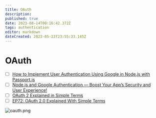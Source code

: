 ```yaml
---
title: OAuth
description: 
published: true
date: 2023-08-14T00:16:42.372Z
tags: authentication
editor: markdown
dateCreated: 2023-05-23T23:55:33.145Z
---
```


# OAuth
- [ ] [How to Implement User Authentication Using Google in Node.js with Passport.js](https://singh-sandeep.medium.com/how-to-implement-user-authentication-using-google-in-node-js-with-passport-js-f3a75decd06e)
- [ ] [Node.js and Google Authentication — Boost Your App’s Security and User Experience!](https://singh-sandeep.medium.com/node-js-and-google-authentication-boost-your-apps-security-and-user-experience-e56efb4ef961)
- [ ] [OAuth 2 Explained in Simple Terms](https://www.youtube.com/watch?v=ZV5yTm4pT8g&t=1s)
- [ ] [EP72: OAuth 2.0 Explained With Simple Terms](https://blog.bytebytego.com/p/ep72-oauth-20-explained-with-simple?utm_source=profile&utm_medium=reader2)

![oauth.png](http://192.168.25.60:8000/files/file_storage/647e19a7.png)


